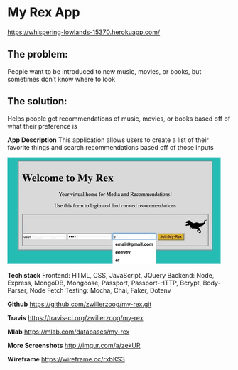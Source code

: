 # My Rex App
https://whispering-lowlands-15370.herokuapp.com/ 

## The problem: 
People want to be introduced to new music, movies, or books, but sometimes don’t know where to look

## The solution: 
Helps people get recommendations of music, movies, or books based off of what their preference is 

**App Description**
This application allows users to create a list of their favorite things and search recommendations based off of those inputs

![My Rex gif](/images/my-rex.gif?raw=true "My Rex")

**Tech stack**
    Frontend: HTML, CSS, JavaScript, JQuery
    Backend: Node, Express, MongoDB, Mongoose, Passport, Passport-HTTP, Bcrypt, Body-Parser, Node Fetch
        Testing: Mocha, Chai, Faker, Dotenv

**Github** 
https://github.com/zwillerzoog/my-rex.git

**Travis** 
https://travis-ci.org/zwillerzoog/my-rex

**Mlab**
https://mlab.com/databases/my-rex

**More Screenshots**
http://imgur.com/a/zekUR 

**Wireframe**
https://wireframe.cc/rxbKS3
